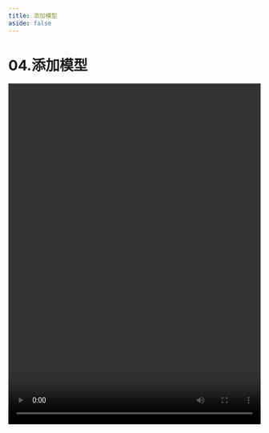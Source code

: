 ```yaml
---
title: 添加模型
aside: false
---
```


# 04.添加模型

<video autoplay src="http://qn.chinavanes.com/nodejs/module-7/04.添加模型.mp4" controls controlsList="nodownload" width="100%" height="680"/>

